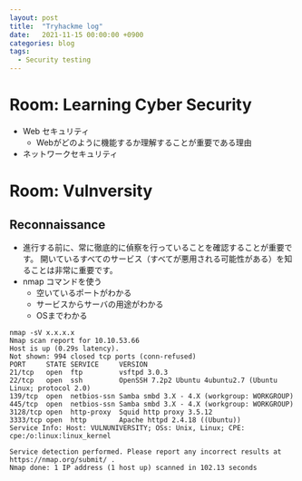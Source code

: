 ```yaml
---
layout: post
title:  "Tryhackme log"
date:   2021-11-15 00:00:00 +0900
categories: blog
tags:
  - Security testing
---
```


# Room: Learning Cyber Security

- Web セキュリティ
  - Webがどのように機能するか理解することが重要である理由
- ネットワークセキュリティ


# Room: Vulnversity

## Reconnaissance
* 進行する前に、常に徹底的に偵察を行っていることを確認することが重要です。 開いているすべてのサービス（すべてが悪用される可能性がある）を知ることは非常に重要です。
* nmap コマンドを使う
  * 空いているポートがわかる
  * サービスからサーバの用途がわかる
  * OSまでわかる
```
nmap -sV x.x.x.x
Nmap scan report for 10.10.53.66
Host is up (0.29s latency).
Not shown: 994 closed tcp ports (conn-refused)
PORT     STATE SERVICE     VERSION
21/tcp   open  ftp         vsftpd 3.0.3
22/tcp   open  ssh         OpenSSH 7.2p2 Ubuntu 4ubuntu2.7 (Ubuntu Linux; protocol 2.0)
139/tcp  open  netbios-ssn Samba smbd 3.X - 4.X (workgroup: WORKGROUP)
445/tcp  open  netbios-ssn Samba smbd 3.X - 4.X (workgroup: WORKGROUP)
3128/tcp open  http-proxy  Squid http proxy 3.5.12
3333/tcp open  http        Apache httpd 2.4.18 ((Ubuntu))
Service Info: Host: VULNUNIVERSITY; OSs: Unix, Linux; CPE: cpe:/o:linux:linux_kernel

Service detection performed. Please report any incorrect results at https://nmap.org/submit/ .
Nmap done: 1 IP address (1 host up) scanned in 102.13 seconds
```